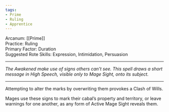 ```yaml
---
tags:
- Prime
- Ruling
- Apprentice
---
```


Arcanum: [[Prime]]\
Practice: Ruling\
Primary Factor: Duration\
Suggested Rote Skills: Expression, Intimidation, Persuasion

---

_The Awakened make use of signs others can’t see. This spell draws a short message in High Speech, visible only to Mage Sight, onto its subject._

---

Attempting to alter the marks by overwriting them provokes a Clash of Wills.

Mages use these signs to mark their cabal’s property and territory, or leave warnings for one another, as any form of Active Mage Sight reveals them.